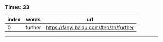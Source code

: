 ### Times: 33
| index | words | url |
| ------------ | ------------ | ------------ |
| 0| further | https://fanyi.baidu.com/#en/zh/further |




------------
